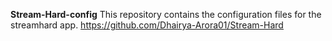 **Stream-Hard-config**
This repository contains the configuration files for the streamhard app.
https://github.com/Dhairya-Arora01/Stream-Hard